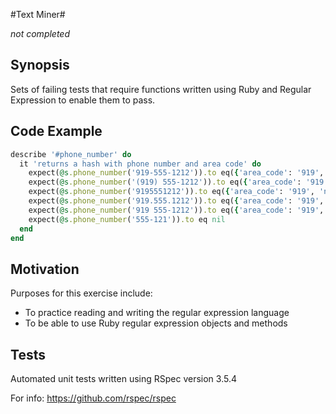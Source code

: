 #Text Miner#

*not completed*

## Synopsis

Sets of failing tests that require functions written using Ruby and Regular Expression to enable them to pass.

## Code Example
```ruby   
describe '#phone_number' do
  it 'returns a hash with phone number and area code' do
    expect(@s.phone_number('919-555-1212')).to eq({'area_code': '919', 'number': '555-1212'})
    expect(@s.phone_number('(919) 555-1212')).to eq({'area_code': '919', 'number': '555-1212'})
    expect(@s.phone_number('9195551212')).to eq({'area_code': '919', 'number': '555-1212'})
    expect(@s.phone_number('919.555.1212')).to eq({'area_code': '919', 'number': '555-1212'})
    expect(@s.phone_number('919 555-1212')).to eq({'area_code': '919', 'number': '555-1212'})
    expect(@s.phone_number('555-121')).to eq nil
  end
end
  ```

## Motivation
Purposes for this exercise include:
  * To practice reading and writing the regular expression language
  * To be able to use Ruby regular expression objects and methods


## Tests
Automated unit tests written using RSpec version 3.5.4

For info:
https://github.com/rspec/rspec

<!-- ```ruby
``` -->
